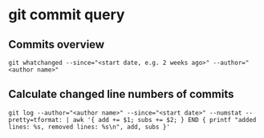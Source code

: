 # git commit query

## Commits overview
`git whatchanged --since="<start date, e.g. 2 weeks ago>" --author="<author name>"`

## Calculate changed line numbers of commits
`git log --author="<author name>" --since="<start date>" --numstat --pretty=tformat: | awk '{ add += $1; subs += $2; } END { printf "added lines: %s, removed lines: %s\n", add, subs }'`
